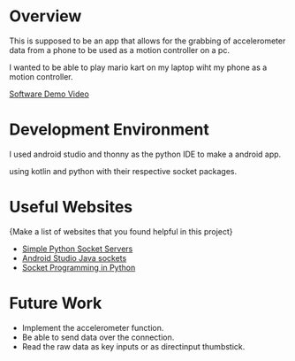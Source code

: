 # Overview


This is supposed to be an app that allows for the grabbing of accelerometer data from a phone to be used as a motion controller on a pc.

I wanted to be able to play mario kart on my laptop wiht my phone as a motion controller.

[Software Demo Video](https://youtu.be/jLeLM0Iaquw)

# Development Environment

I used android studio and thonny as the python IDE to make a android app.

using kotlin and python with their respective socket packages.

# Useful Websites

{Make a list of websites that you found helpful in this project}
* [Simple Python Socket Servers](https://gist.githubusercontent.com/MinaGabriel/c97b7a22c40c94b283723c7226dc9b68/raw/6ade3a6c459150ee31b26ce3ef2d9d61db55ecd9/gistfile1.txt)
* [Android Studio Java sockets](https://developer.android.com/reference/kotlin/java/net/Socket)
* [Socket Programming in Python](https://realpython.com/python-sockets/#echo-client-and-server)

# Future Work

* Implement the accelerometer function.
* Be able to send data over the connection.
* Read the raw data as key inputs or as directinput thumbstick.
